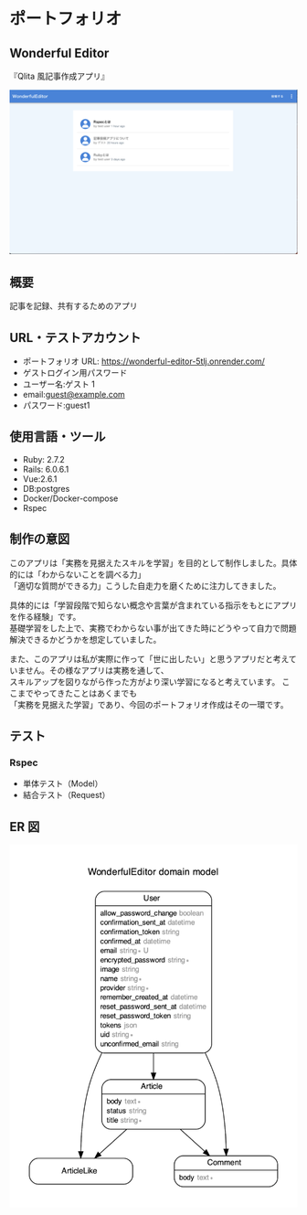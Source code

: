 # ポートフォリオ

## Wonderful Editor

『Qlita 風記事作成アプリ』

![](2023-06-14-21-44-37.png)

## 概要

記事を記録、共有するためのアプリ

## URL・テストアカウント

- ポートフォリオ URL: https://wonderful-editor-5tlj.onrender.com/
- ゲストログイン用パスワード
- ユーザー名:ゲスト 1
- email:guest@example.com
- パスワード:guest1

## 使用言語・ツール

- Ruby: 2.7.2
- Rails: 6.0.6.1
- Vue:2.6.1
- DB:postgres
- Docker/Docker-compose
- Rspec

## 制作の意図

このアプリは「実務を見据えたスキルを学習」を目的として制作しました。具体的には「わからないことを調べる力」<br>
「適切な質問ができる力」こうした自走力を磨くために注力してきました。

具体的には「学習段階で知らない概念や言葉が含まれている指示をもとにアプリを作る経験」です。<br>
基礎学習をした上で、実務でわからない事が出てきた時にどうやって自力で問題解決できるかどうかを想定していました。

また、このアプリは私が実際に作って「世に出したい」と思うアプリだと考えていません。その様なアプリは実務を通して、<br>スキルアップを図りながら作った方がより深い学習になると考えています。
ここまでやってきたことはあくまでも<br>「実務を見据えた学習」であり、今回のポートフォリオ作成はその一環です。

## テスト

### Rspec

- 単体テスト（Model）
- 結合テスト（Request）

## ER 図

![](2023-06-15-02-48-22.png)
